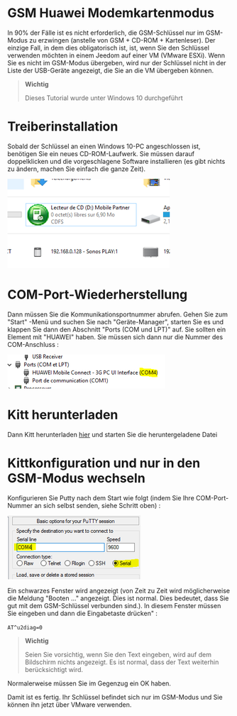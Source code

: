 # GSM Huawei Modemkartenmodus

In 90% der Fälle ist es nicht erforderlich, die GSM-Schlüssel nur im GSM-Modus zu erzwingen (anstelle von GSM + CD-ROM + Kartenleser). Der einzige Fall, in dem dies obligatorisch ist, ist, wenn Sie den Schlüssel verwenden möchten in einem Jeedom auf einer VM (VMware ESXi). Wenn Sie es nicht im GSM-Modus übergeben, wird nur der Schlüssel nicht in der Liste der USB-Geräte angezeigt, die Sie an die VM übergeben können.

> **Wichtig**
>
> Dieses Tutorial wurde unter Windows 10 durchgeführt

# Treiberinstallation

Sobald der Schlüssel an einen Windows 10-PC angeschlossen ist, benötigen Sie ein neues CD-ROM-Laufwerk. Sie müssen darauf doppelklicken und die vorgeschlagene Software installieren (es gibt nichts zu ändern, machen Sie einfach die ganze Zeit).

![gsmonly](images/gsmonly.PNG)

# COM-Port-Wiederherstellung

Dann müssen Sie die Kommunikationsportnummer abrufen. Gehen Sie zum "Start" -Menü und suchen Sie nach "Geräte-Manager", starten Sie es und klappen Sie dann den Abschnitt "Ports (COM und LPT)" auf. Sie sollten ein Element mit "HUAWEI" haben. Sie müssen sich dann nur die Nummer des COM-Anschluss :

![gsmonly2](images/gsmonly2.PNG)

# Kitt herunterladen

Dann Kitt herunterladen [hier](https://the.earth.li/~sgtatham/putty/latest/x86/putty.exe) und starten Sie die heruntergeladene Datei

# Kittkonfiguration und nur in den GSM-Modus wechseln

Konfigurieren Sie Putty nach dem Start wie folgt (indem Sie Ihre COM-Port-Nummer an sich selbst senden, siehe Schritt oben) :

![gsmonly3](images/gsmonly3.PNG)

Ein schwarzes Fenster wird angezeigt (von Zeit zu Zeit wird möglicherweise die Meldung "Booten ..." angezeigt. Dies ist normal. Dies bedeutet, dass Sie gut mit dem GSM-Schlüssel verbunden sind.). In diesem Fenster müssen Sie eingeben und dann die Eingabetaste drücken" :

``AT^u2diag=0``

> **Wichtig**
>
> Seien Sie vorsichtig, wenn Sie den Text eingeben, wird auf dem Bildschirm nichts angezeigt. Es ist normal, dass der Text weiterhin berücksichtigt wird.

Normalerweise müssen Sie im Gegenzug ein OK haben.

Damit ist es fertig. Ihr Schlüssel befindet sich nur im GSM-Modus und Sie können ihn jetzt über VMware verwenden.
